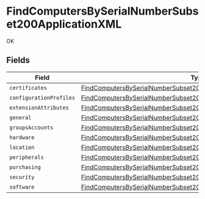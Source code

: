 # FindComputersBySerialNumberSubset200ApplicationXML

OK


## Fields

| Field                                                                                                                                                                           | Type                                                                                                                                                                            | Required                                                                                                                                                                        | Description                                                                                                                                                                     |
| ------------------------------------------------------------------------------------------------------------------------------------------------------------------------------- | ------------------------------------------------------------------------------------------------------------------------------------------------------------------------------- | ------------------------------------------------------------------------------------------------------------------------------------------------------------------------------- | ------------------------------------------------------------------------------------------------------------------------------------------------------------------------------- |
| `certificates`                                                                                                                                                                  | [FindComputersBySerialNumberSubset200ApplicationXMLCertificates](../../models/operations/findcomputersbyserialnumbersubset200applicationxmlcertificates.md)[]                   | :heavy_minus_sign:                                                                                                                                                              | N/A                                                                                                                                                                             |
| `configurationProfiles`                                                                                                                                                         | [FindComputersBySerialNumberSubset200ApplicationXMLConfigurationProfiles](../../models/operations/findcomputersbyserialnumbersubset200applicationxmlconfigurationprofiles.md)[] | :heavy_minus_sign:                                                                                                                                                              | N/A                                                                                                                                                                             |
| `extensionAttributes`                                                                                                                                                           | [FindComputersBySerialNumberSubset200ApplicationXMLExtensionAttributes](../../models/operations/findcomputersbyserialnumbersubset200applicationxmlextensionattributes.md)[]     | :heavy_minus_sign:                                                                                                                                                              | N/A                                                                                                                                                                             |
| `general`                                                                                                                                                                       | [FindComputersBySerialNumberSubset200ApplicationXMLGeneral](../../models/operations/findcomputersbyserialnumbersubset200applicationxmlgeneral.md)                               | :heavy_minus_sign:                                                                                                                                                              | N/A                                                                                                                                                                             |
| `groupsAccounts`                                                                                                                                                                | [FindComputersBySerialNumberSubset200ApplicationXMLGroupsAccounts](../../models/operations/findcomputersbyserialnumbersubset200applicationxmlgroupsaccounts.md)                 | :heavy_minus_sign:                                                                                                                                                              | N/A                                                                                                                                                                             |
| `hardware`                                                                                                                                                                      | [FindComputersBySerialNumberSubset200ApplicationXMLHardware](../../models/operations/findcomputersbyserialnumbersubset200applicationxmlhardware.md)                             | :heavy_minus_sign:                                                                                                                                                              | N/A                                                                                                                                                                             |
| `location`                                                                                                                                                                      | [FindComputersBySerialNumberSubset200ApplicationXMLLocation](../../models/operations/findcomputersbyserialnumbersubset200applicationxmllocation.md)                             | :heavy_minus_sign:                                                                                                                                                              | N/A                                                                                                                                                                             |
| `peripherals`                                                                                                                                                                   | [FindComputersBySerialNumberSubset200ApplicationXMLPeripherals](../../models/operations/findcomputersbyserialnumbersubset200applicationxmlperipherals.md)                       | :heavy_minus_sign:                                                                                                                                                              | N/A                                                                                                                                                                             |
| `purchasing`                                                                                                                                                                    | [FindComputersBySerialNumberSubset200ApplicationXMLPurchasing](../../models/operations/findcomputersbyserialnumbersubset200applicationxmlpurchasing.md)                         | :heavy_minus_sign:                                                                                                                                                              | N/A                                                                                                                                                                             |
| `security`                                                                                                                                                                      | [FindComputersBySerialNumberSubset200ApplicationXMLSecurity](../../models/operations/findcomputersbyserialnumbersubset200applicationxmlsecurity.md)                             | :heavy_minus_sign:                                                                                                                                                              | N/A                                                                                                                                                                             |
| `software`                                                                                                                                                                      | [FindComputersBySerialNumberSubset200ApplicationXMLSoftware](../../models/operations/findcomputersbyserialnumbersubset200applicationxmlsoftware.md)                             | :heavy_minus_sign:                                                                                                                                                              | N/A                                                                                                                                                                             |